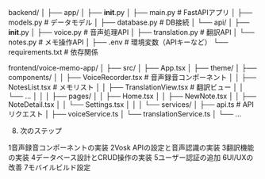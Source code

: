 backend/
│
├── app/
│   ├── __init__.py
│   ├── main.py          # FastAPIアプリ
│   ├── models.py        # データモデル
│   ├── database.py      # DB接続
│   └── api/
│       ├── __init__.py
│       ├── voice.py     # 音声処理API
│       ├── translation.py # 翻訳API
│       └── notes.py     # メモ操作API
│
├── .env                 # 環境変数（APIキーなど）
└── requirements.txt     # 依存関係

frontend/voice-memo-app/
│
├── src/
│   ├── App.tsx
│   ├── theme/
│   ├── components/
│   │   ├── VoiceRecorder.tsx  # 音声録音コンポーネント
│   │   ├── NotesList.tsx      # メモリスト
│   │   ├── TranslationView.tsx # 翻訳ビュー
│   │   └── ...
│   │
│   ├── pages/
│   │   ├── Home.tsx
│   │   ├── NewNote.tsx
│   │   ├── NoteDetail.tsx
│   │   └── Settings.tsx
│   │
│   └── services/
│       ├── api.ts       # APIリクエスト
│       ├── voiceService.ts
│       └── translationService.ts
│
└── ...

8. 次のステップ

1音声録音コンポーネントの実装
2Vosk APIの設定と音声認識の実装
3翻訳機能の実装
4データベース設計とCRUD操作の実装
5ユーザー認証の追加
6UI/UXの改善
7モバイルビルド設定
